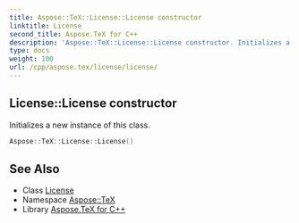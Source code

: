 ```yaml
---
title: Aspose::TeX::License::License constructor
linktitle: License
second_title: Aspose.TeX for C++
description: 'Aspose::TeX::License::License constructor. Initializes a new instance of this class in C++.'
type: docs
weight: 100
url: /cpp/aspose.tex/license/license/
---
```

## License::License constructor


Initializes a new instance of this class.

```cpp
Aspose::TeX::License::License()
```

## See Also

* Class [License](../)
* Namespace [Aspose::TeX](../../)
* Library [Aspose.TeX for C++](../../../)
